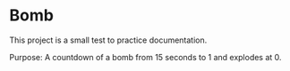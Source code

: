 # Bomb

This project is a small test to practice documentation.

Purpose: A countdown of a bomb from 15 seconds to 1 and explodes at 0.
